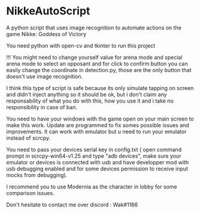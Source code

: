 # NikkeAutoScript
A python script that uses image recognition to automate actions on the game Nikke: Goddess of Victory


You need python with open-cv and tkinter to run this project


!!! You might need to change yourself value for arena mode and special arena mode to select an opposant and for click to confirm button you can easily change the coordinate in detection.py, those are the only button that doesn't use image recognition.

I think this type of script is safe because its only simulate tapping on screen and didn't inject anything so it should be ok, but i don't claim any responsability of what you do with this, how you use it and i take no responsibility in case of ban.

You need to have your windows with the game open on your main screen to make this work. Update are programmed to fix somes possible issues and improvements. It can work with emulator but u need to run your emulator instead of scrcpy.

You need to pass your devices serial key in config.txt ( open command prompt in scrcpy-win64-v1.25 and type "adb devices", make sure your emulator or devices is connected with usb and have developper mod with usb debugging enabled and for some devices permission to receive input mocks from debugging).

I recommend you to use Modernia as the character in lobby for some comparison issues.


Don't hesitate to contact me over discord : Wak#1166
